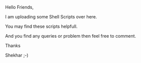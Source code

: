 Hello Friends,

I am uploading some Shell Scripts over here.

You may find these scripts helpfull.

And you find any queries or problem then feel free to comment.


Thanks

Shekhar ;-)
